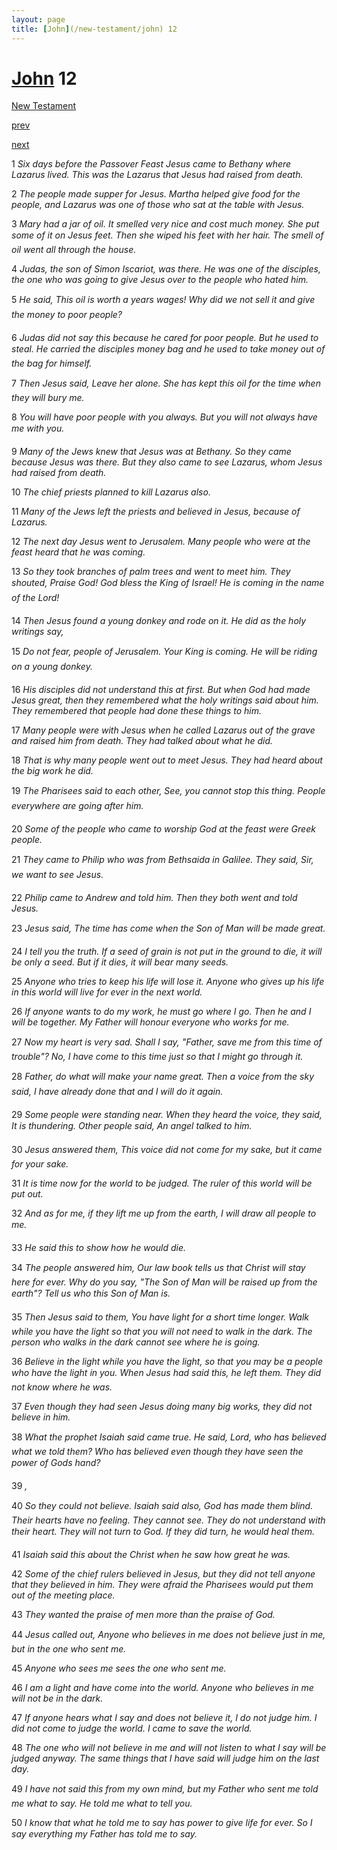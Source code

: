 ```yaml
---
layout: page
title: [John](/new-testament/john) 12
---
```


# [John](/new-testament/john) 12

[New Testament](/new-testament)


[prev](/new-testament/john/john-11.html)


[next](/new-testament/john/john-13.html)

1 _Six days before the Passover Feast Jesus came to Bethany where Lazarus lived. This was the Lazarus that Jesus had raised from death._

2 _The people made supper for Jesus. Martha helped give food for the people, and Lazarus was one of those who sat at the table with Jesus._

3 _Mary had a jar of oil. It smelled very nice and cost much money. She put some of it on Jesus feet. Then she wiped his feet with her hair. The smell of oil went all through the house._

4 _Judas, the son of Simon Iscariot, was there. He was one of the disciples, the one who was going to give Jesus over to the people who hated him._

5 _He said, This oil is worth a years wages! Why did we not sell it and give the money to poor people?_

6 _Judas did not say this because he cared for poor people. But he used to steal. He carried the disciples money bag and he used to take money out of the bag for himself._

7 _Then Jesus said, Leave her alone. She has kept this oil for the time when they will bury me._

8 _You will have poor people with you always. But you will not always have me with you._

9 _Many of the Jews knew that Jesus was at Bethany. So they came because Jesus was there. But they also came to see Lazarus, whom Jesus had raised from death._

10 _The chief priests planned to kill Lazarus also._

11 _Many of the Jews left the priests and believed in Jesus, because of Lazarus._

12 _The next day Jesus went to Jerusalem. Many people who were at the feast heard that he was coming._

13 _So they took branches of palm trees and went to meet him. They shouted, Praise God!  God bless the King of Israel! He is coming in the name of the Lord!_

14 _Then Jesus found a young donkey and rode on it. He did as the holy writings say,_

15 _Do not fear, people of Jerusalem. Your King is coming. He will be riding on a young donkey._

16 _His disciples did not understand this at first. But when God had made Jesus great, then they remembered what the holy writings said about him. They remembered that people had done these things to him._

17 _Many people were with Jesus when he called Lazarus out of the grave and raised him from death. They had talked about what he did._

18 _That is why many people went out to meet Jesus. They had heard about the big work he did._

19 _The Pharisees said to each other, See, you cannot stop this thing. People everywhere are going after him._

20 _Some of the people who came to worship God at the feast were Greek people._

21 _They came to Philip who was from Bethsaida in Galilee. They said, Sir, we want to see Jesus._

22 _Philip came to Andrew and told him. Then they both went and told Jesus._

23 _Jesus said, The time has come when the Son of Man will be made great._

24 _I tell you the truth. If a seed of grain is not put in the ground to die, it will be only a seed.  But if it dies, it will bear many seeds._

25 _Anyone who tries to keep his life will lose it. Anyone who gives up his life in this world will live for ever in the next world._

26 _If anyone wants to do my work, he must go where I go. Then he and I will be together.  My Father will honour everyone who works for me._

27 _Now my heart is very sad. Shall I say, "Father, save me from this time of trouble"? No, I have come to this time just so that I might go through it._

28 _Father, do what will make your name great. Then a voice from the sky said, I have already done that and I will do it again._

29 _Some people were standing near. When they heard the voice, they said, It is thundering.  Other people said, An angel talked to him._

30 _Jesus answered them, This voice did not come for my sake, but it came for your sake._

31 _It is time now for the world to be judged. The ruler of this world will be put out._

32 _And as for me, if they lift me up from the earth, I will draw all people to me._

33 _He said this to show how he would die._

34 _The people answered him, Our law book tells us that Christ will stay here for ever. Why do you say, "The Son of Man will be raised up from the earth"? Tell us who this Son of Man is._

35 _Then Jesus said to them, You have light for a short time longer. Walk while you have the light so that you will not need to walk in the dark. The person who walks in the dark cannot see where he is going._

36 _Believe in the light while you have the light, so that you may be a people who have the light in you. When Jesus had said this, he left them. They did not know where he was._

37 _Even though they had seen Jesus doing many big works, they did not believe in him._

38 _What the prophet Isaiah said came true. He said, Lord, who has believed what we told them? Who has believed even though they have seen the power of Gods hand?_

39 _,_

40 _So they could not believe. Isaiah said also, God has made them blind. Their hearts have no feeling. They cannot see. They do not understand with their heart. They will not turn to God. If they did turn, he would heal them._

41 _Isaiah said this about the Christ when he saw how great he was._

42 _Some of the chief rulers believed in Jesus, but they did not tell anyone that they believed in him. They were afraid the Pharisees would put them out of the meeting place._

43 _They wanted the praise of men more than the praise of God._

44 _Jesus called out, Anyone who believes in me does not believe just in me, but in the one who sent me._

45 _Anyone who sees me sees the one who sent me._

46 _I am a light and have come into the world. Anyone who believes in me will not be in the dark._

47 _If anyone hears what I say and does not believe it, I do not judge him. I did not come to judge the world. I came to save the world._

48 _The one who will not believe in me and will not listen to what I say will be judged anyway. The same things that I have said will judge him on the last day._

49 _I have not said this from my own mind, but my Father who sent me told me what to say.  He told me what to tell you._

50 _I know that what he told me to say has power to give life for ever. So I say everything my Father has told me to say._

